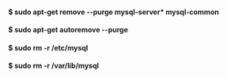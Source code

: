 #### $ sudo apt-get remove --purge mysql-server* mysql-common 
#### $ sudo apt-get autoremove --purge 
#### $ sudo rm -r /etc/mysql
#### $ sudo rm -r /var/lib/mysql
